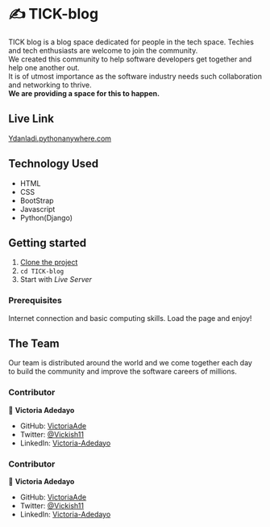 # :writing_hand: TICK-blog

TICK blog is a blog space dedicated for people in the tech space. Techies and tech enthusiasts are welcome to join the community. <br>
We created this community to help software developers get together and help one another out. <br> It is of utmost importance as the software industry needs such collaboration and networking to thrive. <br> **We are providing a space for this to happen.**



## Live Link
[Ydanladi.pythonanywhere.com](Ydanladi.pythonanywhere.com)

## Technology Used
* HTML
* CSS
* BootStrap
* Javascript
* Python(Django)

## Getting started

1. [Clone the project](https://github.com/289Volts/TICK-blog.git)
2. `cd TICK-blog`
3. Start with _Live Server_

### Prerequisites

Internet connection and basic computing skills.
Load the page and enjoy!

## The Team
Our team is distributed around the world and we come together each day <br> to build the community and improve the software careers of millions.

### Contributor

👤 **Victoria Adedayo**

- GitHub: [VictoriaAde](https://github.com/VictoriaAde)
- Twitter: [@Vickish11](https://twitter.com/Vickish11)
- LinkedIn: [Victoria-Adedayo](https://www.linkedin.com/in/victoria-adedayo)

### Contributor

👤 **Victoria Adedayo**

- GitHub: [VictoriaAde](https://github.com/VictoriaAde)
- Twitter: [@Vickish11](https://twitter.com/Vickish11)
- LinkedIn: [Victoria-Adedayo](https://www.linkedin.com/in/victoria-adedayo)

